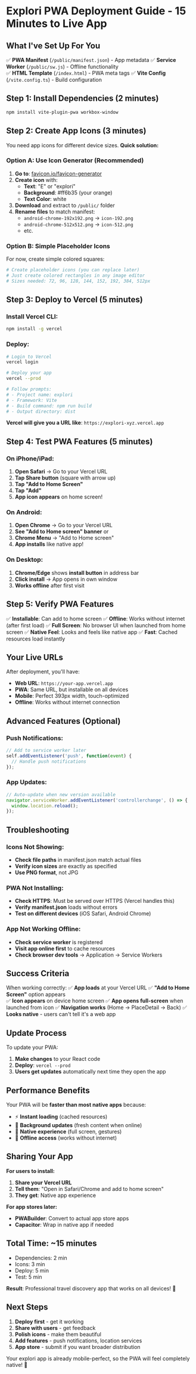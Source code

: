 # Explori PWA Deployment Guide - 15 Minutes to Live App

## What I've Set Up For You

✅ **PWA Manifest** (`/public/manifest.json`) - App metadata
✅ **Service Worker** (`/public/sw.js`) - Offline functionality  
✅ **HTML Template** (`/index.html`) - PWA meta tags
✅ **Vite Config** (`/vite.config.ts`) - Build configuration

## Step 1: Install Dependencies (2 minutes)

```bash
npm install vite-plugin-pwa workbox-window
```

## Step 2: Create App Icons (3 minutes)

You need app icons for different device sizes. **Quick solution:**

### Option A: Use Icon Generator (Recommended)
1. **Go to**: [favicon.io/favicon-generator](https://favicon.io/favicon-generator) 
2. **Create icon** with:
   - **Text**: "E" or "explori"
   - **Background**: #ff6b35 (your orange)
   - **Text Color**: white
3. **Download** and extract to `/public/` folder
4. **Rename files** to match manifest:
   - `android-chrome-192x192.png` → `icon-192.png`
   - `android-chrome-512x512.png` → `icon-512.png`
   - etc.

### Option B: Simple Placeholder Icons
For now, create simple colored squares:
```bash
# Create placeholder icons (you can replace later)
# Just create colored rectangles in any image editor
# Sizes needed: 72, 96, 128, 144, 152, 192, 384, 512px
```

## Step 3: Deploy to Vercel (5 minutes)

### Install Vercel CLI:
```bash
npm install -g vercel
```

### Deploy:
```bash
# Login to Vercel
vercel login

# Deploy your app
vercel --prod

# Follow prompts:
# - Project name: explori
# - Framework: Vite
# - Build command: npm run build
# - Output directory: dist
```

**Vercel will give you a URL like**: `https://explori-xyz.vercel.app`

## Step 4: Test PWA Features (5 minutes)

### On iPhone/iPad:
1. **Open Safari** → Go to your Vercel URL
2. **Tap Share button** (square with arrow up)
3. **Tap "Add to Home Screen"**
4. **Tap "Add"**
5. **App icon appears** on home screen!

### On Android:
1. **Open Chrome** → Go to your Vercel URL  
2. **See "Add to Home screen" banner** or
3. **Chrome Menu** → "Add to Home screen"
4. **App installs** like native app!

### On Desktop:
1. **Chrome/Edge** shows **install button** in address bar
2. **Click install** → App opens in own window
3. **Works offline** after first visit

## Step 5: Verify PWA Features

✅ **Installable**: Can add to home screen
✅ **Offline**: Works without internet (after first load)
✅ **Full Screen**: No browser UI when launched from home screen
✅ **Native Feel**: Looks and feels like native app
✅ **Fast**: Cached resources load instantly

## Your Live URLs

After deployment, you'll have:
- **Web URL**: `https://your-app.vercel.app` 
- **PWA**: Same URL, but installable on all devices
- **Mobile**: Perfect 393px width, touch-optimized
- **Offline**: Works without internet connection

## Advanced Features (Optional)

### Push Notifications:
```javascript
// Add to service worker later
self.addEventListener('push', function(event) {
  // Handle push notifications
});
```

### App Updates:
```javascript
// Auto-update when new version available
navigator.serviceWorker.addEventListener('controllerchange', () => {
  window.location.reload();
});
```

## Troubleshooting

### Icons Not Showing:
- **Check file paths** in manifest.json match actual files
- **Verify icon sizes** are exactly as specified
- **Use PNG format**, not JPG

### PWA Not Installing:
- **Check HTTPS**: Must be served over HTTPS (Vercel handles this)
- **Verify manifest.json** loads without errors
- **Test on different devices** (iOS Safari, Android Chrome)

### App Not Working Offline:
- **Check service worker** is registered
- **Visit app online first** to cache resources
- **Check browser dev tools** → Application → Service Workers

## Success Criteria

When working correctly:
✅ **App loads** at your Vercel URL
✅ **"Add to Home Screen"** option appears  
✅ **Icon appears** on device home screen
✅ **App opens full-screen** when launched from icon
✅ **Navigation works** (Home → PlaceDetail → Back)
✅ **Looks native** - users can't tell it's a web app

## Update Process

To update your PWA:
1. **Make changes** to your React code
2. **Deploy**: `vercel --prod`
3. **Users get updates** automatically next time they open the app

## Performance Benefits

Your PWA will be **faster than most native apps** because:
- ⚡ **Instant loading** (cached resources)
- 🔄 **Background updates** (fresh content when online)
- 📱 **Native experience** (full screen, gestures)
- 💾 **Offline access** (works without internet)

## Sharing Your App

**For users to install:**
1. **Share your Vercel URL** 
2. **Tell them**: "Open in Safari/Chrome and add to home screen"
3. **They get**: Native app experience

**For app stores later:**
- **PWABuilder**: Convert to actual app store apps
- **Capacitor**: Wrap in native app if needed

## Total Time: ~15 minutes
- Dependencies: 2 min
- Icons: 3 min  
- Deploy: 5 min
- Test: 5 min

**Result**: Professional travel discovery app that works on all devices! 🎉

## Next Steps

1. **Deploy first** - get it working
2. **Share with users** - get feedback  
3. **Polish icons** - make them beautiful
4. **Add features** - push notifications, location services
5. **App store** - submit if you want broader distribution

Your explori app is already mobile-perfect, so the PWA will feel completely native! 🚀